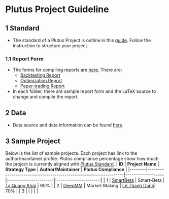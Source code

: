 # Plutus Project Guideline

## 1 Standard
- The standard of a Plutus Project is outline in this [guide](./standard/STANDARD.md). Follow the instruction to structure your project.
### 1.1 Report Form
- The forms for compiling reports are [here](./standard/report-form/). There are:
    - [Backtesting Report](./standard/report-form/backtesting)
    - [Optimization Report](./standard/report-form/optimization/)
    - [Paper-trading Report](./standard/report-form/paper-trading)
- In each folder, there are sample report form and the LaTeX source to change and compile the report.

## 2 Data
- Data source and data information can be found [here](./data/DATA.md).

## 3 Sample Project
Below is the list of sample projects. Each project has link to the author/maintainer profile. Plutus compliance percentage show how much the project is currently aligned with [Plutus Standard](./standard/STANDARD.md).
| **ID** |                        **Project Name**                          | **Strategy Type** | **Author/Maintainer** | **Plutus Compliance** |
|--------|------------------------------------------------------------------|-------------------|-----------------------|:---------------------:|
| 1      | [SmartBeta](https://github.com/algotrade-research/smart-beta)    | Smart-Beta        | [Tạ Quang Khôi](https://github.com/khoi-ta) |          90%          |
| 2      | [DeepMM](https://github.com/algotrade-research/deepmm)           | Market-Making     | [Lê Thanh Danh](https://github.com/danhleth)|          70%          |
| 3      |                                                                  |                   |                       |                       |
